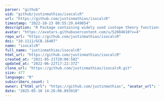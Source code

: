 ```yaml
---
parser: "github"
uid: "github/justinmathias/isocalcR"
url: "https://github.com/justinmathias/isocalcR"
timestamp: "2022-10-23 00:55:29.649054"
description: "R Package containing widely used isotope theory functions"
avatar: "https://avatars.githubusercontent.com/u/52084610?v=4"
repo_url: "https://github.com/justinmathias/isocalcR"
doi: "10.1111/GCB.16407"
name: "isocalcR"
full_name: "justinmathias/isocalcR"
html_url: "https://github.com/justinmathias/isocalcR"
created_at: "2021-05-21T20:00:58Z"
updated_at: "2022-06-22T17:22:37Z"
clone_url: "https://github.com/justinmathias/isocalcR.git"
size: 477
language: "R"
subscribers_count: 1
owner: {"html_url": "https://github.com/justinmathias", "avatar_url": "https://avatars.githubusercontent.com/u/52084610?v=4", "login": "justinmathias", "type": "User"}
date: "2025-05-10 14:26:06.893910"
---
```

